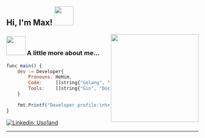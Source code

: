 <h2> Hi, I'm Max! <img src="https://media.tenor.com/dLTGd2gwcy8AAAAi/gamejolt-loading.gif" width="50"></h2>
<img align='right' src="https://media.tenor.com/a2m-Y3dLmD0AAAAi/mona-github-loading-github.gif" width="230">




### <img src="https://media.tenor.com/K_dd5evNOT0AAAAj/loading-thing3-serprety.gif" width="50"> A little more about me...  

```javascript
func main() {
	dev := Developer{
		Pronouns: HeHim, 
		Code:     []string{"Golang", "JavaScript", "HTML", "CSS"},
		Tools:    []string{"Gin", "Docker", "Swagger", "CI/CD", "Redis", "Kafka"},
	}

	fmt.Printf("Developer profile:\n%+v\n", dev)
}
```

[![Linkedin: Uso1and](https://img.shields.io/badge/-Uso1and-blue?style=flat-square&logo=Linkedin&logoColor=white&link=https://www.linkedin.com/in/Uso1and/)](https://www.linkedin.com/in/thaianebraga/)


---